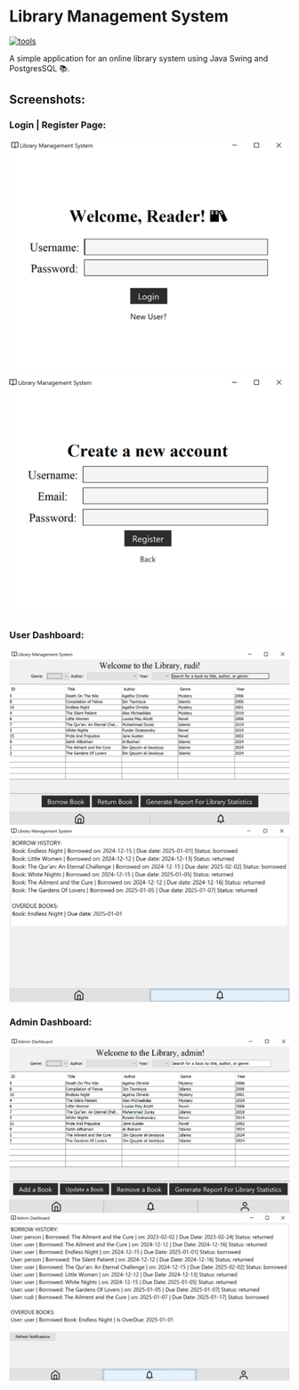 # Library Management System 
[![tools](https://skillicons.dev/icons?i=java,postgres)](https://skillicons.dev)

A simple application for an online library system using Java Swing and PostgresSQL 📚.

## Screenshots:
### Login | Register Page:
![Login Page Screenshot](assets/screenshots/Login.png)
![Register Page Screenshot](assets\screenshots\Register.png)


### User Dashboard:
![User Dashboard Screenshot1](assets\screenshots\user.png)
![User Dashboard Screenshot2](assets\screenshots\user2.png)

### Admin Dashboard:
![Admin Dashboard Screenshot1](assets\screenshots\admin.png)
![Admin Dashboard Screenshot2](assets\screenshots\admin2.png)
